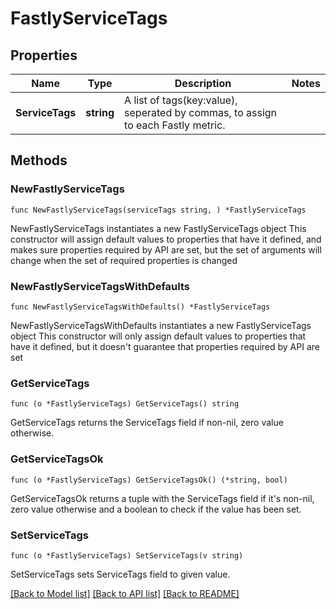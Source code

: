 # FastlyServiceTags

## Properties

Name | Type | Description | Notes
------------ | ------------- | ------------- | -------------
**ServiceTags** | **string** | A list of tags(key:value), seperated by commas, to assign to each Fastly metric. | 

## Methods

### NewFastlyServiceTags

`func NewFastlyServiceTags(serviceTags string, ) *FastlyServiceTags`

NewFastlyServiceTags instantiates a new FastlyServiceTags object
This constructor will assign default values to properties that have it defined,
and makes sure properties required by API are set, but the set of arguments
will change when the set of required properties is changed

### NewFastlyServiceTagsWithDefaults

`func NewFastlyServiceTagsWithDefaults() *FastlyServiceTags`

NewFastlyServiceTagsWithDefaults instantiates a new FastlyServiceTags object
This constructor will only assign default values to properties that have it defined,
but it doesn't guarantee that properties required by API are set

### GetServiceTags

`func (o *FastlyServiceTags) GetServiceTags() string`

GetServiceTags returns the ServiceTags field if non-nil, zero value otherwise.

### GetServiceTagsOk

`func (o *FastlyServiceTags) GetServiceTagsOk() (*string, bool)`

GetServiceTagsOk returns a tuple with the ServiceTags field if it's non-nil, zero value otherwise
and a boolean to check if the value has been set.

### SetServiceTags

`func (o *FastlyServiceTags) SetServiceTags(v string)`

SetServiceTags sets ServiceTags field to given value.



[[Back to Model list]](../README.md#documentation-for-models) [[Back to API list]](../README.md#documentation-for-api-endpoints) [[Back to README]](../README.md)


